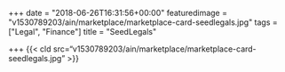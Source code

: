 +++
date = "2018-06-26T16:31:56+00:00"
featuredimage = "v1530789203/ain/marketplace/marketplace-card-seedlegals.jpg"
tags = ["Legal", "Finance"]
title = "SeedLegals"

+++
{{< cld src=“v1530789203/ain/marketplace/marketplace-card-seedlegals.jpg” >}}